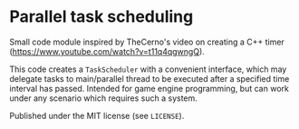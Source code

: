 # Parallel task scheduling

Small code module inspired by TheCerno's video on creating a C++ timer (https://www.youtube.com/watch?v=t11q4qgwngQ).

This code creates a `TaskScheduler` with a convenient interface, which may delegate tasks to main/parallel thread to
be executed after a specified time interval has passed. Intended for game engine programming, but can work under any
scenario which requires such a system.

Published under the MIT license (see `LICENSE`).
